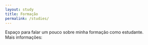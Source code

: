```yaml
---
layout: study
title: Formação
permalink: /studies/
---
```


Espaço para falar um pouco sobre minha formação como estudante.
<br />
Mais informações:
<span><a href="https://www.linkedin.com/in/antonio-lazaro-carvalho-borges-a78a1514/" target="_blank"><i class="fa fa-linkedin"></i></a></span>
